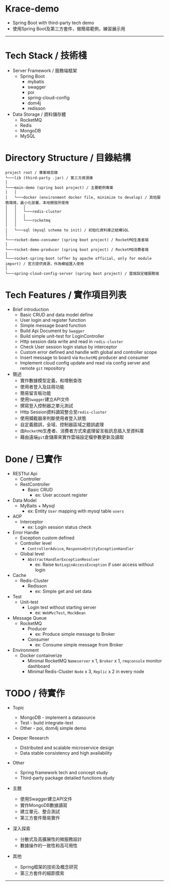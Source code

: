 # Krace-demo

- Spring Boot with third-party tech demo
- 使用Spring Boot及第三方套件，做簡易範例，練習展示用

---

# Tech Stack / 技術棧

- Server Framework / 服務端框架
    - Spring Boot
        - mybatis
        - swagger
        - poi
        - spring-cloud-config
        - dom4j
        - redisson
- Data Storage / 資料儲存體
    - RocketMQ
    - Redis
    - MongoDB
    - MySQL

# Directory Structure / 目錄結構

```
project root / 專案根目錄
└───lib (third-party .jar) / 第三方資源庫
│
└───main-demo (spring boot project) / 主要範例專案
│   │
│   └───docker (environment docker file, minimize to develop) / 其他服務環境，最小化部署，本地開發所使用
│   │   │
│   │   └───redis-cluster 
│   │   │
│   │   └───rocketmq
│   │
│   └───sql (mysql schema to init) / 初始化資料庫之結構SQL
│
└───rocket-demo-consumer (spring boot project) / RocketMQ生產者端
│
└───rocket-demo-producer (spring boot project) / RocketMQ消費者端
│
└───rocket-spring-boot (offer by apache official, only for module import) / 官方提供資源，作為模組匯入使用
│
└───spring-cloud-config-server (spring boot project) / 雲端設定檔服務端
```

# Tech Features / 實作項目列表

- Brief introduction
    - Basic CRUD and data model define
    - User login and register function
    - Simple message board function
    - Build Api Document by `Swagger`
    - Build simple unit-test for LoginController
    - Http session data write and read in `redis-cluster`
    - Check User session login status by interceptor
    - Custom error defined and handle with global and controller scope
    - Insert message to board via `RocketMQ` producer and consumer
    - Implement cloud config update and read via config server and remote `git` repository
- 簡述
    - 實作數據模型定義，和增刪查改
    - 使用者登入及註冊功能
    - 簡易留言板功能
    - 使用`Swagger`建立API文件
    - 撰寫登入控制器之單元測試
    - Http Session資料讀寫整合至`redis-cluster`
    - 使用攔截器來判斷使用者登入狀態
    - 自定義錯誤，全域、控制器區域之錯誤處理
    - 由`RocketMQ`生產者、消費者方式來處理留言板訊息插入至資料庫
    - 藉由遠端`git`倉儲庫來實作雲端設定檔參數更新及讀取

# Done / 已實作

- RESTful Api
    - Controller
    - RestController
        - Basic CRUD
            - ex: User account register
- Data Model
    - MyBaits + Mysql
        - ex: Entity `User` mapping with mysql table `users`
- AOP
    - Interceptor
        - ex: Login session status check
- Error Handle
    - Exception custom defined
    - Controller level
        - `ControllerAdvice`, `ResponseEntityExceptionHandler`
    - Global level
        - `AbstractHandlerExceptionResolver`
            - ex: Raise `NotLoginAccessException` if user access without login
- Cache
    - Redis-Cluster
        - Redisson
            - ex: Simple get and set data
- Test
    - Unit-test
      - Login test without starting server
        - ex: `WebMvcTest`, `MockBean`
- Message Queue
    - RocketMQ
        - Producer
            - ex: Produce simple message to Broker
        - Consumer
            - ex: Consume simple message from Broker
- Environment
    - Docker containerize
        - Minimal RocketMQ `Nameserver` x 1, `Broker` x 1, `rmqconsole` monitor dashboard
        - Minimal Redis-Cluster `Node` x 3, `Replic` x 2 in every node

# TODO / 待實作

- Topic
    - MongoDB - implement a datasource
    - Test - build integrate-test
    - Other - poi, dom4j simple demo
- Deeper Research
    - Distributed and scalable microservice design
    - Data stable consistency and high availability
- Other
    - Spring framework tech and concept study
    - Third-party package detailed functions study

- 主題
    - 使用Swagger建立API文件
    - 實作MongoDB數據讀寫
    - 建立單元、整合測試
    - 第三方套件簡易實作
- 深入探索
    - 分散式及高擴展性的微服務設計
    - 數據操作的一致性和高可用性
- 其他
    - Spring框架的技術及概念研究
    - 第三方套件的細節摸索

---
  
